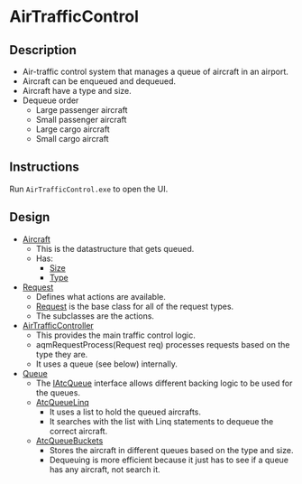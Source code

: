 # AirTrafficControl

## Description

* Air-traffic control system that manages a queue of aircraft in an airport.
* Aircraft can be enqueued and dequeued.
* Aircraft have a type and size.
* Dequeue order
  * Large passenger aircraft
  * Small passenger aircraft
  * Large cargo aircraft
  * Small cargo aircraft

## Instructions

Run `AirTrafficControl.exe` to open the UI.

## Design

* [Aircraft](AirTrafficControl/Model/Aircraft.cs)
  * This is the datastructure that gets queued.
  * Has:
    * [Size](AirTrafficControl/Model/AcSize.cs)
    * [Type](AirTrafficControl/Model/AcType.cs)
* [Request](AirTrafficControl/Model/Request)
  * Defines what actions are available.
  * [Request](AirTrafficControl/Model/Request/Request.cs) is the base class for all of the request types.
  * The subclasses are the actions.
* [AirTrafficController](AirTrafficControl/ATC/AirTrafficController.cs)
  * This provides the main traffic control logic.
  * aqmRequestProcess(Request req) processes requests based on the type they are.
  * It uses a queue (see below) internally.
* [Queue](AirTrafficControl/ATC/Queue)
  * The [IAtcQueue](AirTrafficControl/ATC/Queue/IAtcQueue.cs) interface allows different backing logic to be used for the queues.
  * [AtcQueueLinq](AirTrafficControl/ATC/Queue/AtcQueueLinq.cs)
    * It uses a list to hold the queued aircrafts. 
	* It searches with the list with Linq statements to dequeue the correct aircraft.
  * [AtcQueueBuckets](AirTrafficControl/ATC/Queue/AtcQueueBuckets.cs)
    * Stores the aircraft in different queues based on the type and size. 
	* Dequeuing is more efficient because it just has to see if a queue has any aircraft, not search it.